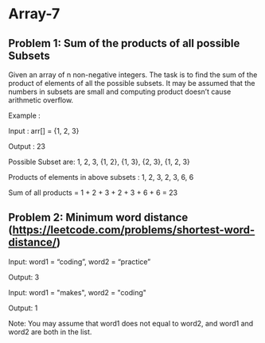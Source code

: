 # Array-7

## Problem 1: Sum of the products of all possible Subsets

Given an array of n non-negative integers. The task is to find the sum of the product of elements of all the possible subsets. It may be assumed that the numbers in subsets are small and computing product doesn’t cause arithmetic overflow.

Example :

Input : arr[] = {1, 2, 3}

Output : 23

Possible Subset are: 1, 2, 3, {1, 2}, {1, 3},
                    {2, 3}, {1, 2, 3}

Products of elements in above subsets :
1, 2, 3, 2, 3, 6, 6

Sum of all products = 1 + 2 + 3 + 2 + 3 + 6 + 6
                   = 23

## Problem 2: Minimum word distance (https://leetcode.com/problems/shortest-word-distance/)





Input: word1 = “coding”, word2 = “practice”

Output: 3

Input: word1 = "makes", word2 = "coding"

Output: 1

Note:
You may assume that word1 does not equal to word2, and word1 and word2 are both in the list.
